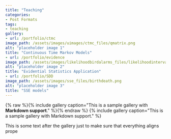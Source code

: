 ```yaml
---
title: "Teaching"
categories:
- Post Formats
tags:
- teaching
gallery:
- url: /portfolio/ctmc
image_path: /assets/images/uimages/ctmc_files/qmatrix.png
alt: "placeholder image 1"
title: "Continuous Time Markov Models"
- url: /portfolio/evidence
image_path: /assets/images/likelihoodbirdalarms_files/likelihoodintervals-1.png
alt: "placeholder image 2"
title: "Evidential Statistics Application"
- url: /portfolio/SDD
image_path: /assets/images/sse_files/birthdeath.png
alt: "placeholder image 3"
title: "SSE models"
---
```


{% raw %}{% include gallery caption="This is a sample gallery with **Markdown support**." %}{% endraw %}
{% include gallery caption="This is a sample gallery with Markdown support." %}

This is some text after the gallery just to make sure that everything aligns prope

